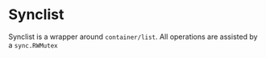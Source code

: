 # Synclist
Synclist is a wrapper around ```container/list```. All operations are assisted by a ```sync.RWMutex```
